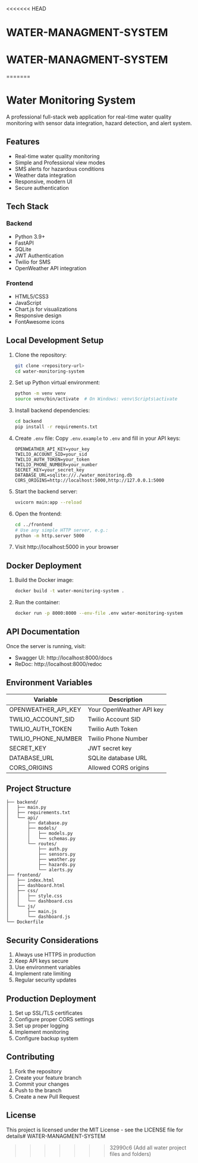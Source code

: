 <<<<<<< HEAD
# WATER-MANAGMENT-SYSTEM
# WATER-MANAGMENT-SYSTEM
=======
# Water Monitoring System

A professional full-stack web application for real-time water quality monitoring with sensor data integration, hazard detection, and alert system.

## Features

- Real-time water quality monitoring
- Simple and Professional view modes
- SMS alerts for hazardous conditions
- Weather data integration
- Responsive, modern UI
- Secure authentication

## Tech Stack

### Backend
- Python 3.9+
- FastAPI
- SQLite
- JWT Authentication
- Twilio for SMS
- OpenWeather API integration

### Frontend
- HTML5/CSS3
- JavaScript
- Chart.js for visualizations
- Responsive design
- FontAwesome icons

## Local Development Setup

1. Clone the repository:
   ```bash
   git clone <repository-url>
   cd water-monitoring-system
   ```

2. Set up Python virtual environment:
   ```bash
   python -m venv venv
   source venv/bin/activate  # On Windows: venv\Scripts\activate
   ```

3. Install backend dependencies:
   ```bash
   cd backend
   pip install -r requirements.txt
   ```

4. Create `.env` file:
   Copy `.env.example` to `.env` and fill in your API keys:
   ```
   OPENWEATHER_API_KEY=your_key
   TWILIO_ACCOUNT_SID=your_sid
   TWILIO_AUTH_TOKEN=your_token
   TWILIO_PHONE_NUMBER=your_number
   SECRET_KEY=your_secret_key
   DATABASE_URL=sqlite:///./water_monitoring.db
   CORS_ORIGINS=http://localhost:5000,http://127.0.0.1:5000
   ```

5. Start the backend server:
   ```bash
   uvicorn main:app --reload
   ```

6. Open the frontend:
   ```bash
   cd ../frontend
   # Use any simple HTTP server, e.g.:
   python -m http.server 5000
   ```

7. Visit http://localhost:5000 in your browser

## Docker Deployment

1. Build the Docker image:
   ```bash
   docker build -t water-monitoring-system .
   ```

2. Run the container:
   ```bash
   docker run -p 8000:8000 --env-file .env water-monitoring-system
   ```

## API Documentation

Once the server is running, visit:
- Swagger UI: http://localhost:8000/docs
- ReDoc: http://localhost:8000/redoc

## Environment Variables

| Variable | Description |
|----------|-------------|
| OPENWEATHER_API_KEY | Your OpenWeather API key |
| TWILIO_ACCOUNT_SID | Twilio Account SID |
| TWILIO_AUTH_TOKEN | Twilio Auth Token |
| TWILIO_PHONE_NUMBER | Twilio Phone Number |
| SECRET_KEY | JWT secret key |
| DATABASE_URL | SQLite database URL |
| CORS_ORIGINS | Allowed CORS origins |

## Project Structure

```
├── backend/
│   ├── main.py
│   ├── requirements.txt
│   └── api/
│       ├── database.py
│       ├── models/
│       │   ├── models.py
│       │   └── schemas.py
│       └── routes/
│           ├── auth.py
│           ├── sensors.py
│           ├── weather.py
│           ├── hazards.py
│           └── alerts.py
├── frontend/
│   ├── index.html
│   ├── dashboard.html
│   ├── css/
│   │   ├── style.css
│   │   └── dashboard.css
│   └── js/
│       ├── main.js
│       └── dashboard.js
└── Dockerfile
```

## Security Considerations

1. Always use HTTPS in production
2. Keep API keys secure
3. Use environment variables
4. Implement rate limiting
5. Regular security updates

## Production Deployment

1. Set up SSL/TLS certificates
2. Configure proper CORS settings
3. Set up proper logging
4. Implement monitoring
5. Configure backup system

## Contributing

1. Fork the repository
2. Create your feature branch
3. Commit your changes
4. Push to the branch
5. Create a new Pull Request

## License

This project is licensed under the MIT License - see the LICENSE file for details# WATER-MANAGMENT-SYSTEM
>>>>>>> 32990c6 (Add all water project files and folders)
